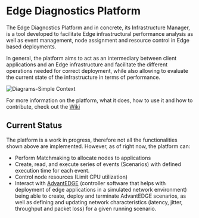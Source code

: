 # Edge Diagnostics Platform

The Edge Diagnostics Platform and in concrete, its Infrastructure Manager, is a tool developed to facilitate Edge infrastructural performance analysis as well as event management, node assignment and resource control in Edge based deployments.

In general, the platform aims to act as an intermediary between client applications and an Edge infrastructure and facilitate the different operations needed for correct deployment, while also allowing to evaluate the current state of the infrastructure in terms of performance.

![Diagrams-Simple Context](https://user-images.githubusercontent.com/64461123/99677295-db161900-2a79-11eb-9cba-08af6f45802f.png)


For more information on the platform, what it does, how to use it and how to contribute, check out the [Wiki](https://github.com/EdgeLab-FHDO/Edge-Diagnostic-Platform/wiki)

## Current Status

The platform is a work in progress, therefore not all the functionalities shown above are implemented. However, as of right now, the platform can:
- Perform Matchmaking to allocate nodes to applications
- Create, read, and execute series of events (Scenarios) with defined execution time for each event.
- Control node resources (Limit CPU utilization)
- Interact with [AdvantEDGE](https://github.com/InterDigitalInc/AdvantEDGE/wiki) (controller software that helps with deployment of edge applications in a simulated network environment) being able to create, deploy and terminate AdvantEDGE scenarios, as well as defining and updating network characteristics (latency, jitter, throughput and packet loss) for a given running scenario.